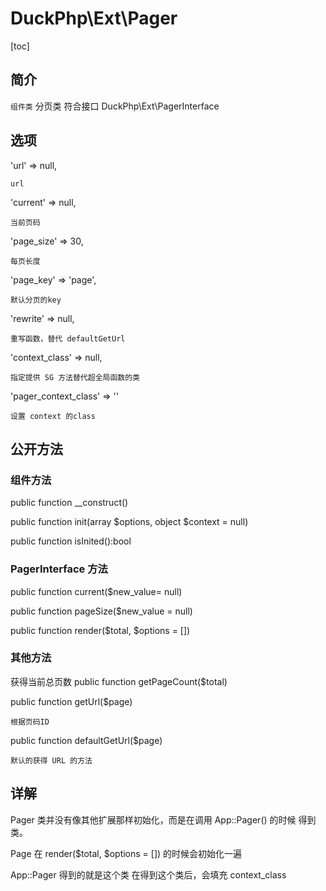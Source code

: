 # DuckPhp\Ext\Pager
[toc]
## 简介
`组件类` 分页类 符合接口  DuckPhp\Ext\PagerInterface

## 选项

'url' => null,

    url
'current' => null,

    当前页码
'page_size' => 30,

    每页长度
'page_key' => 'page',

    默认分页的key
'rewrite' => null,

    重写函数，替代 defaultGetUrl
'context_class' => null,

    指定提供 SG 方法替代超全局函数的类
'pager_context_class' => ''

    设置 context 的class
## 公开方法

### 组件方法
public function __construct()

public function init(array $options, object $context = null)

public function isInited():bool

### PagerInterface 方法

public function current($new_value= null)

public function pageSize($new_value = null)

public function render($total, $options = [])


### 其他方法

获得当前总页数
public function getPageCount($total)

public function getUrl($page)

    根据页码ID
public function defaultGetUrl($page)

    默认的获得 URL 的方法

## 详解


Pager 类并没有像其他扩展那样初始化，而是在调用 App::Pager() 的时候 得到类。

Page 在 render($total, $options = []) 的时候会初始化一遍

App::Pager 得到的就是这个类 在得到这个类后，会填充 context_class
